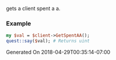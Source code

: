 gets a client spent a a.
### Example

```perl
my $val = $client->GetSpentAA();
quest::say($val); # Returns uint
```


Generated On 2018-04-29T00:35:14-07:00
